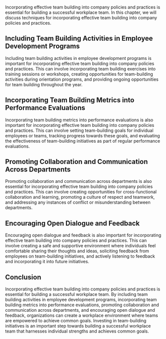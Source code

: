 
Incorporating effective team building into company policies and practices is essential for building a successful workplace team. In this chapter, we will discuss techniques for incorporating effective team building into company policies and practices.

Including Team Building Activities in Employee Development Programs
-------------------------------------------------------------------

Including team building activities in employee development programs is important for incorporating effective team building into company policies and practices. This can involve incorporating team building exercises into training sessions or workshops, creating opportunities for team-building activities during orientation programs, and providing ongoing opportunities for team building throughout the year.

Incorporating Team Building Metrics into Performance Evaluations
----------------------------------------------------------------

Incorporating team building metrics into performance evaluations is also important for incorporating effective team building into company policies and practices. This can involve setting team-building goals for individual employees or teams, tracking progress towards these goals, and evaluating the effectiveness of team-building initiatives as part of regular performance evaluations.

Promoting Collaboration and Communication Across Departments
------------------------------------------------------------

Promoting collaboration and communication across departments is also essential for incorporating effective team building into company policies and practices. This can involve creating opportunities for cross-functional collaboration and learning, promoting a culture of respect and teamwork, and addressing any instances of conflict or misunderstanding between departments.

Encouraging Open Dialogue and Feedback
--------------------------------------

Encouraging open dialogue and feedback is also important for incorporating effective team building into company policies and practices. This can involve creating a safe and supportive environment where individuals feel comfortable sharing their thoughts and ideas, soliciting feedback from employees on team-building initiatives, and actively listening to feedback and incorporating it into future initiatives.

Conclusion
----------

Incorporating effective team building into company policies and practices is essential for building a successful workplace team. By including team building activities in employee development programs, incorporating team building metrics into performance evaluations, promoting collaboration and communication across departments, and encouraging open dialogue and feedback, organizations can create a workplace environment where teams are empowered to achieve common goals. Investing in team-building initiatives is an important step towards building a successful workplace team that harnesses individual strengths and achieves common goals.
